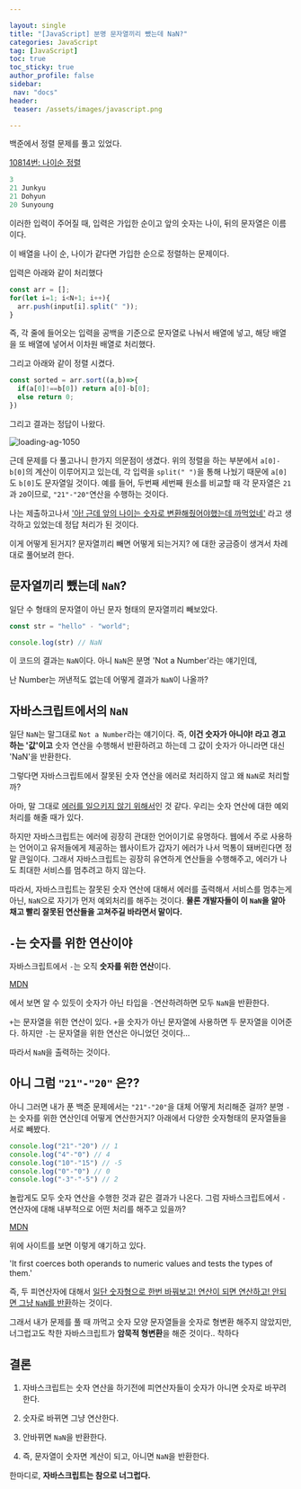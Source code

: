 ```yaml
---

layout: single
title: "[JavaScript] 분명 문자열끼리 뺐는데 NaN?"
categories: JavaScript
tag: [JavaScript]
toc: true
toc_sticky: true
author_profile: false
sidebar:
 nav: "docs"
header:
 teaser: /assets/images/javascript.png

---
```


백준에서 정렬 문제를 풀고 있었다. 

[10814번: 나이순 정렬](https://www.acmicpc.net/problem/10814)

```js
3
21 Junkyu
21 Dohyun
20 Sunyoung
```

이러한 입력이 주어질 때, 입력은 가입한 순이고 앞의 숫자는 나이, 뒤의 문자열은 이름이다.

이 배열을 나이 순, 나이가 같다면 가입한 순으로 정렬하는 문제이다.

입력은 아래와 같이 처리했다

```js
const arr = [];
for(let i=1; i<N+1; i++){
  arr.push(input[i].split(" "));
}
```

즉, 각 줄에 들어오는 입력을 공백을 기준으로 문자열로 나눠서 배열에 넣고, 해당 배열을 또 배열에 넣어서 이차원 배열로 처리했다.

그리고 아래와 같이 정렬 시켰다.

```js
const sorted = arr.sort((a,b)=>{
  if(a[0]!==b[0]) return a[0]-b[0];
  else return 0;
})
```

그리고 결과는 정답이 나왔다.

![loading-ag-1050](../../images/2023-07-09-JS-문자열빼기/54f87f19322dc7210047b3b35b49cee3846c5a77.png)

근데 문제를 다 풀고나니 한가지 의문점이 생겼다. 위의 정렬을 하는 부분에서 `a[0]-b[0]`의 계산이 이루어지고 있는데, 각 입력을 `split(" ")`을 통해 나눴기 때문에 `a[0]`도 `b[0]`도 문자열일 것이다. 예를 들어, 두번째 세번째 원소를 비교할 때 각 문자열은 `21`과 `20`이므로, `"21"-"20"`연산을 수행하는 것이다. 

나는 제출하고나서 <u>'아! 근데 앞의 나이는 숫자로 변환해줬어야했는데 까먹었네'</u> 라고 생각하고 있었는데 정답 처리가 된 것이다.

이게 어떻게 된거지? 문자열끼리 빼면 어떻게 되는거지? 에 대한 궁금증이 생겨서 차례대로 풀어보려 한다.

## 문자열끼리 뺐는데 `NaN`?

일단 수 형태의 문자열이 아닌 문자 형태의 문자열끼리 빼보았다. 

```js
const str = "hello" - "world";

console.log(str) // NaN
```

이 코드의 결과는 `NaN`이다. 아니 `NaN`은 분명 'Not a Number'라는 얘기인데,

난 Number는 꺼낸적도 없는데 어떻게 결과가 `NaN`이 나올까?

## 자바스크립트에서의 `NaN`

일단 `NaN`는 말그대로 `Not a Number`라는 얘기이다. 즉, **이건 숫자가 아니야! 라고 경고하는 '값'이고** 숫자 연산을 수행해서 반환하려고 하는데 그 값이 숫자가 아니라면 대신 'NaN'을 반환한다. 

그렇다면 자바스크립트에서 잘못된 숫자 연산을 에러로 처리하지 않고 왜 `NaN`로 처리할까?

아마, 말 그대로 <u>에러를 일으키지 않기 위해서</u>인 것 같다. 우리는 숫자 연산에 대한 예외처리를 해줄 때가 있다. 

하지만 자바스크립트는 에러에 굉장히 관대한 언어이기로 유명하다. 웹에서 주로 사용하는 언어이고 유저들에게 제공하는 웹사이트가 갑자기 에러가 나서 먹통이 돼버린다면 정말 큰일이다. 그래서 자바스크립트는 굉장히 유연하게 연산들을 수행해주고, 에러가 나도 최대한 서비스를 멈추려고 하지 않는다.

따라서, 자바스크립트는 잘못된 숫자 연산에 대해서 에러를 출력해서 서비스를 멈추는게 아닌, `NaN`으로 자기가 먼저 예외처리를 해주는 것이다. **물론 개발자들이 이 `NaN`을 알아채고 빨리 잘못된 연산들을 고쳐주길 바라면서 말이다.**

## `-`는 숫자를 위한 연산이야

자바스크립트에서 `-`는 오직 **숫자를 위한 연산**이다. 

[MDN](https://developer.mozilla.org/ko/docs/Web/JavaScript/Reference/Operators/Subtraction)

에서 보면 알 수 있듯이 숫자가 아닌 타입을 `-`연산하려하면 모두 `NaN`을 반환한다. 

`+`는 문자열을 위한 연산이 있다. `+`을 숫자가 아닌 문자열에 사용하면 두 문자열을 이어준다. 하지만 `-`는 문자열을 위한 연산은 아니었던 것이다...

따라서 `NaN`을 출력하는 것이다. 

## 아니 그럼 `"21"-"20"` 은??

아니 그러면 내가 푼 백준 문제에서는 `"21"-"20"`을 대체 어떻게 처리해준 걸까? 분명 `-`는 숫자를 위한 연산인데 어떻게 연산한거지? 아래에서 다양한 숫자형태의 문자열들을 서로 빼봤다.

```js
console.log("21"-"20") // 1
console.log("4"-"0") // 4
console.log("10"-"15") // -5
console.log("0"-"0") // 0
console.log("-3"-"-5") // 2
```

놀랍게도 모두 숫자 연산을 수행한 것과 같은 결과가 나온다. 그럼 자바스크립트에서 `-`연산자에 대해 내부적으로 어떤 처리를 해주고 있을까?

[MDN](https://developer.mozilla.org/en-US/docs/Web/JavaScript/Reference/Operators/Subtraction)

위에 사이트를 보면 이렇게 얘기하고 있다.

'It first coerces both operands to numeric values and tests the types of them.'

즉, 두 피연산자에 대해서 <u>일단 숫자형으로 한번 바꿔보고! 연산이 되면 연산하고! 안되면 그냥 `NaN`를 반환</u>하는 것이다. 

그래서 내가 문제를 풀 때 까먹고 숫자 모양 문자열들을 숫자로 형변환 해주지 않았지만, 너그럽고도 착한 자바스크립트가 **암묵적 형변환**을 해준 것이다.. 착하다

## 결론

1. 자바스크립트는 숫자 연산을 하기전에 피연산자들이 숫자가 아니면 숫자로 바꾸려 한다.

2. 숫자로 바뀌면 그냥 연산한다. 

3. 안바뀌면 `NaN`을 반환한다.

4. 즉, 문자열이 숫자면 계산이 되고, 아니면 `NaN`을 반환한다.

한마디로, **자바스크립트는 참으로 너그럽다.**


